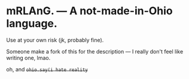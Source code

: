 # mRLAnG. — A not-made-in-Ohio language.

Use at your own risk (jk, probably fine).

Someone make a fork of this for the description — I really don't feel like writing one, lmao.

oh, and
~~```ohio.say(i hate reality```~~
